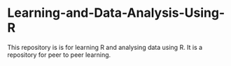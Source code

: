 # Learning-and-Data-Analysis-Using-R
This repository is is for learning R and analysing data using R. It is a repository for peer to peer learning.
